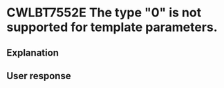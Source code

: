 # CWLBT7552E The type "0" is not supported for template parameters.

## Explanation

## User response